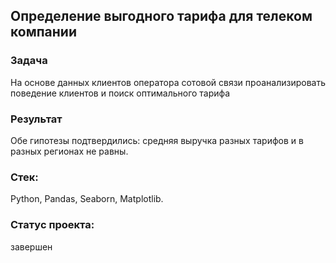 ## Определение выгодного тарифа для телеком компании
### Задача
На основе данных клиентов оператора сотовой связи проанализировать поведение клиентов и поиск оптимального тарифа

### Результат
Обе гипотезы подтвердились: средняя выручка разных тарифов и в разных регионах не равны.

### Стек:
Python, Pandas, Seaborn, Matplotlib.

### Статус проекта:
завершен
